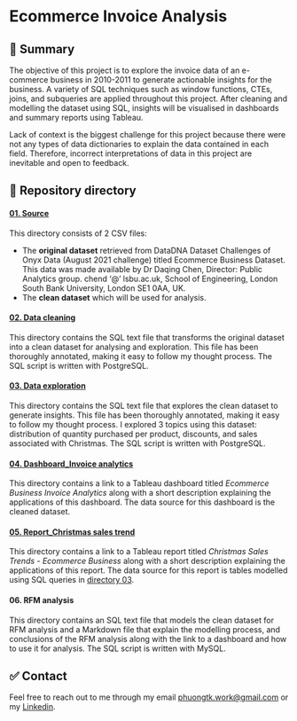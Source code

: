 # Ecommerce Invoice Analysis
## :scroll: Summary

The objective of this project is to explore the invoice data of an e-commerce business in 2010-2011 to generate actionable insights for the business. A variety of SQL techniques such as window functions, CTEs, joins, and subqueries are applied throughout this project. After cleaning and modelling the dataset using SQL, insights will be visualised in dashboards and summary reports using Tableau. 

Lack of context is the biggest challenge for this project because there were not any types of data dictionaries to explain the data contained in each field. Therefore, incorrect interpretations of data in this project are inevitable and open to feedback.


##  :bookmark_tabs: Repository directory
#### [01. Source](https://github.com/phuongtk/Ecommerce-Invoice-Analysis/tree/b5495ddf4d5b229c9be2bb3cc5c1391c97abcf01/01.%20Source)
This directory consists of 2 CSV files:
- The **original dataset** retrieved from DataDNA Dataset Challenges of Onyx Data (August 2021 challenge) titled Ecommerce Business Dataset. This data was made available by Dr Daqing Chen, Director: Public Analytics group. chend ‘@’ lsbu.ac.uk, School of Engineering, London South Bank University, London SE1 0AA, UK.
- The **clean dataset** which will be used for analysis.

#### [02. Data cleaning](https://github.com/phuongtk/Ecommerce-Invoice-Analysis/tree/b5495ddf4d5b229c9be2bb3cc5c1391c97abcf01/02.%20Data%20cleaning)
This directory contains the SQL text file that transforms the original dataset into a clean dataset for analysing and exploration. This file has been thoroughly annotated, making it easy to follow my thought process. The SQL script is written with PostgreSQL.

#### [03. Data exploration](https://github.com/phuongtk/Ecommerce-Invoice-Analysis/tree/b5495ddf4d5b229c9be2bb3cc5c1391c97abcf01/03.%20Data%20exloration)
This directory contains the SQL text file that explores the clean dataset to generate insights. This file has been thoroughly annotated, making it easy to follow my thought process. I explored 3 topics using this dataset: distribution of quantity purchased per product, discounts, and sales associated with Christmas. The SQL script is written with PostgreSQL.

#### [04. Dashboard_Invoice analytics](https://github.com/phuongtk/Ecommerce-Invoice-Analysis/tree/b5495ddf4d5b229c9be2bb3cc5c1391c97abcf01/04.%20Dashboard_Invoice%20analytics)
This directory contains a link to a Tableau dashboard titled _Ecommerce Business Invoice Analytics_ along with a short description explaining the applications of this dashboard. The data source for this dashboard is the cleaned dataset.

#### [05. Report_Christmas sales trend](https://github.com/phuongtk/Ecommerce-Invoice-Analysis/tree/b5495ddf4d5b229c9be2bb3cc5c1391c97abcf01/05.%20Report_Christmas%20sales%20trend)
This directory contains a link to a Tableau report titled _Christmas Sales Trends - Ecommerce Business_ along with a short description explaining the applications of this report. The data source for this report is tables modelled using SQL queries in [directory 03](https://github.com/phuongtk/Ecommerce-Invoice-Analysis/tree/b5495ddf4d5b229c9be2bb3cc5c1391c97abcf01/03.%20Data%20exloration).

#### 06. RFM analysis
This directory contains an SQL text file that models the clean dataset for RFM analysis and a Markdown file that explain the modelling process, and conclusions of the RFM analysis along with the link to a dashboard and how to use it for analysis. The SQL script is written with MySQL.

## ✅ Contact
Feel free to reach out to me through my email phuongtk.work@gmail.com or my [Linkedin](https://www.linkedin.com/in/khanhphuongtran/).

